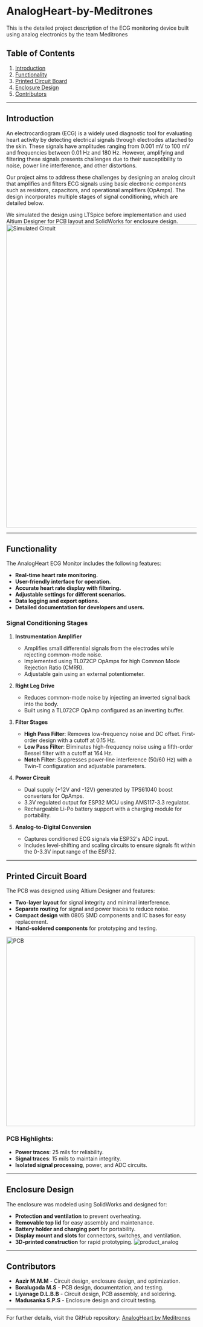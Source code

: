 # AnalogHeart-by-Meditrones
This is the detailed project description of the ECG monitoring device built using analog electronics by the team Meditrones
## Table of Contents
1. [Introduction](#introduction)
2. [Functionality](#functionality)
3. [Printed Circuit Board](#printed-circuit-board)
4. [Enclosure Design](#enclosure-design)
5. [Contributors](#contributors)

---

## Introduction
An electrocardiogram (ECG) is a widely used diagnostic tool for evaluating heart activity by detecting electrical signals through electrodes attached to the skin. These signals have amplitudes ranging from 0.001 mV to 100 mV and frequencies between 0.01 Hz and 180 Hz. However, amplifying and filtering these signals presents challenges due to their susceptibility to noise, power line interference, and other distortions.

Our project aims to address these challenges by designing an analog circuit that amplifies and filters ECG signals using basic electronic components such as resistors, capacitors, and operational amplifiers (OpAmps). The design incorporates multiple stages of signal conditioning, which are detailed below.

We simulated the design using LTSpice before implementation and used Altium Designer for PCB layout and SolidWorks for enclosure design.
<img src="https://github.com/user-attachments/assets/ed1dd3c9-1c8a-4b50-ace4-8166f585bfdb" alt="Simulated Circuit" width="800">


---

## Functionality
The AnalogHeart ECG Monitor includes the following features:
- **Real-time heart rate monitoring.**
- **User-friendly interface for operation.**
- **Accurate heart rate display with filtering.**
- **Adjustable settings for different scenarios.**
- **Data logging and export options.**
- **Detailed documentation for developers and users.**

### Signal Conditioning Stages
1. **Instrumentation Amplifier**
   - Amplifies small differential signals from the electrodes while rejecting common-mode noise.
   - Implemented using TL072CP OpAmps for high Common Mode Rejection Ratio (CMRR).
   - Adjustable gain using an external potentiometer.

2. **Right Leg Drive**
   - Reduces common-mode noise by injecting an inverted signal back into the body.
   - Built using a TL072CP OpAmp configured as an inverting buffer.

3. **Filter Stages**
   - **High Pass Filter**: Removes low-frequency noise and DC offset. First-order design with a cutoff at 0.15 Hz.
   - **Low Pass Filter**: Eliminates high-frequency noise using a fifth-order Bessel filter with a cutoff at 164 Hz.
   - **Notch Filter**: Suppresses power-line interference (50/60 Hz) with a Twin-T configuration and adjustable parameters.

4. **Power Circuit**
   - Dual supply (+12V and -12V) generated by TPS61040 boost converters for OpAmps.
   - 3.3V regulated output for ESP32 MCU using AMS117-3.3 regulator.
   - Rechargeable Li-Po battery support with a charging module for portability.

5. **Analog-to-Digital Conversion**
   - Captures conditioned ECG signals via ESP32's ADC input.
   - Includes level-shifting and scaling circuits to ensure signals fit within the 0-3.3V input range of the ESP32.

---

## Printed Circuit Board
The PCB was designed using Altium Designer and features:
- **Two-layer layout** for signal integrity and minimal interference.
- **Separate routing** for signal and power traces to reduce noise.
- **Compact design** with 0805 SMD components and IC bases for easy replacement.
- **Hand-soldered components** for prototyping and testing.
<img src="https://github.com/user-attachments/assets/df98d67f-a293-4048-aef6-e016502b796e" alt="PCB " width="500">

### PCB Highlights:
- **Power traces**: 25 mils for reliability.
- **Signal traces**: 15 mils to maintain integrity.
- **Isolated signal processing**, power, and ADC circuits.

---

## Enclosure Design
The enclosure was modeled using SolidWorks and designed for:
- **Protection and ventilation** to prevent overheating.
- **Removable top lid** for easy assembly and maintenance.
- **Battery holder and charging port** for portability.
- **Display mount and slots** for connectors, switches, and ventilation.
- **3D-printed construction** for rapid prototyping.
![product_analog](https://github.com/user-attachments/assets/a20569d8-06bf-4df4-be3d-d1c720de780e)

---

## Contributors
- **Aazir M.M.M** - Circuit design, enclosure design, and optimization.
- **Boralugoda M.S** - PCB design, documentation, and testing.
- **Liyanage D.L.B.B** - Circuit design, PCB assembly, and soldering.
- **Madusanka S.P.S** - Enclosure design and circuit testing.

---

For further details, visit the GitHub repository: [AnalogHeart by Meditrones](https://github.com/Banu-Liyanage/AnalogHeart-by-Meditrones)




